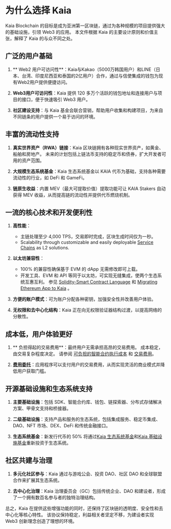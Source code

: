 # 为什么选择 Kaia

Kaia Blockchain 的目标是成为亚洲第一区块链，通过为各种规模的项目提供强大的基础设施，引领 Web3 的应用。 本文件根据 Kaia 的主要设计原则和价值主张，解释了 Kaia 的与众不同之处。

## 广泛的用户基础

1. \*\* Web2 用户可访问性\*\*：Kaia与Kakao（5000万韩国用户）和LINE（日本、台湾、印度尼西亚和泰国的2亿用户）合作，通过与信使集成的钱包为现有Web2用户提供便捷访问。

2. **Web3用户可访问性**：Kaia 提供 120 多万个活跃的钱包地址和连接用户与项目的接口，便于快速吸引 Web3 用户。

3. **社区建设支持**：与 Kaia 基金会联合营销，帮助用户收集和构建项目，为来自不同链条的用户提供一个易于访问的环境。

## 丰富的流动性支持

1. **真实世界资产（RWA）链接**：Kaia 区块链拥有各种现实世界资产，如黄金、船舶和房地产。 未来的计划包括上链法币支持的稳定币和债券，扩大开发者可用的资产范围。

2. **大规模生态系统基金**：Kaia 生态系统基金以 KAIA 代币为基础，支持各种需要流动性的行业，如 DeFi 和 GameFi。

3. **链原生收益**：内置 MEV（最大可提取价值）提取功能可让 KAIA Stakers 自动获得 MEV 收益，从而提高链的流动性并提供代币燃烧机制。

## 一流的核心技术和开发便利性

1. **高性能**：
   - 主链处理至少 4,000 TPS，交易即时完成，区块生成时间仅为一秒。
   - Scalability through customizable and easily deployable [Service Chains](scaling-solutions.md#service-chain) as <LinkWithTooltip tooltip="L2 (layer 2) blockchains act as an additional<br />  layer that helps the main blockchain handle<br />  more transactions more efficiently.">L2</LinkWithTooltip> solutions.

2. **以太坊兼容性**：
   - 100% 的兼容性确保基于 EVM 的 dApp 无需修改即可上载。
   - 开发工具、EVM 和 API 等同于以太坊，可实现无缝集成，使两个生态系统互惠互利。 参见 [Solidity-Smart Contract Language](../build/smart-contracts/solidity-smart-contract-language.md) 和 [Migrating Ethereum App to Kaia](../build/tutorials/migrating-ethereum-app-to-kaia.mdx) 。

3. **方便的账户模式**：可为账户分配各种密钥，加强安全性并改善用户体验。

4. **无权限和去中心化结构**：Kaia 正在向无权限验证器结构过渡，以提高网络的分散性。

## 成本低，用户体验更好

1. \*\* 负担得起的交易费用\*\*：最终用户无需承担高昂的交易费用。 成本稳定，由交易复杂程度决定。 请参阅 [可负担的智能合约执行成本](computation/kaia-smart-contract.md#affordable-smart-contract-execution-cost) 和 [交易费用](transaction-fees/transaction-fees.md)。

2. **[费用委托](./transactions/transactions.md#fee-delegation)**：应用程序可以支付用户的交易费用，从而实现灵活的商业模式并降低用户获取门槛。

## 开源基础设施和生态系统支持

1. **主要基础设施**：包括 SDK、智能合约库、钱包、链探索器、分布式存储解决方案、甲骨文支持和桥接器。

2. **二级基础设施**：支持产品和服务的生态系统，包括集成服务、稳定币集成、DAO、NFT 市场、DEX、DeFi 和传统金融接口。

3. **生态系统基金**：新发行代币的 50% 将通过[Kaia 生态系统基金](token-economy.md#kaia-ecosystem-fund)和[Kaia 基础设施基金](token-economy.md#kaia-infrastructure-fund)重新投资于生态系统。

## 社区共建与治理

1. **多元化社区参与**：Kaia 通过与游戏公会、投资 DAO、社区 DAO 和全球联盟合作来扩展其生态系统。

2. **去中心化治理**：Kaia 治理委员会（GC）包括传统企业、DAO 和建设者，形成了一个拥有数百名参与者的独特治理结构。

总之，Kaia 在提供这些增强功能的同时，还保持了区块链的透明度、安全性和去中心化等核心特性。 该协议保持稳定，利益相关者坚定不移，为建设者实现 Web3 创新理念创造了理想的环境。
